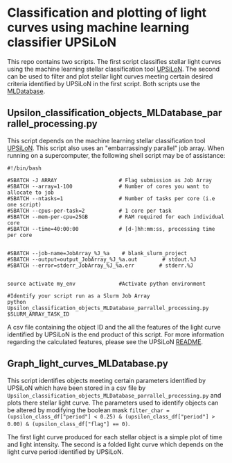 # Classification and plotting of light curves using machine learning classifier UPSiLoN #

This repo contains two scripts.  The first script classifies stellar light curves using the machine learning stellar classification tool [UPSiLoN](https://github.com/dwkim78/upsilon).  The second can be used to filter and plot stellar light curves meeting certain desired criteria identified by UPSiLoN in the first script. Both scripts use the [MLDatabase](https://github.com/1313e/MLDatabase).  


## Upsilon_classification_objects_MLDatabase_parrallel_processing.py ##
This script depends on the machine learning stellar classification tool [UPSiLoN](https://github.com/dwkim78/upsilon).  This script also uses an "embarrassingly parallel" job array.  When running on a supercomputer, the following shell script may be of assistance:

```
#!/bin/bash 

#SBATCH -J ARRAY                    # Flag submission as Job Array
#SBATCH --array=1-100               # Number of cores you want to allocate to job
#SBATCH --ntasks=1                  # Number of tasks per core (i.e one script)
#SBATCH --cpus-per-task=2           # 1 core per task
#SBATCH --mem-per-cpu=25GB          # RAM required for each individual core 
#SBATCH --time=40:00:00             # [d-]hh:mm:ss, processing time per core


#SBATCH --job-name=JobArray_%J_%a    # blank_slurm_project
#SBATCH --output=output_JobArray_%J_%a.out        # stdout.%J
#SBATCH --error=stderr_JobArray_%J_%a.err        # stderr.%J


source activate my_env              #Activate python environment

#Identify your script run as a Slurm Job Array
python Upsilon_classification_objects_MLDatabase_parrallel_processing.py $SLURM_ARRAY_TASK_ID
```

A csv file containing the object ID and the all the features of the light curve identified by UPSiLoN is the end product of this script.  For more information regarding the calculated features, please see the UPSiLoN [README](https://github.com/dwkim78/upsilon/blob/master/README.md).


## Graph_light_curves_MLDatabase.py ##

This script identifies objects meeting certain parameters identified by UPSiLoN which have been stored in a csv file by `Upsilon_classification_objects_MLDatabase_parrallel_processing.py` and plots there stellar light curve.  The parameters used to identify objects can be altered by modifying the boolean mask `filter_char = (upsilon_class_df["period"] < 0.25) & (upsilon_class_df["period"] > 0.00) & (upsilon_class_df["flag"] == 0)`.  

The first light curve produced for each stellar object is a simple plot of time and light intensity.  The second is a folded light curve which depends on the light curve period identified by UPSiLoN.  


